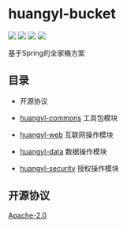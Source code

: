 # huangyl-bucket

[![](https://img.shields.io/badge/java-^1.8.0-orange.svg?style=flat-square)](http://www.oracle.com/technetwork/java/index.html)
[![](https://img.shields.io/badge/gradle-4.3.1-brightgreen.svg?style=flat-square)](https://gradle.org)
[![](https://img.shields.io/badge/license-Apache--2.0-blue.svg?style=flat-square)](https://www.apache.org/licenses/LICENSE-2.0.html)
[![](https://jitpack.io/v/huang6349/huangyl-bucket.svg?style=flat-square)](https://jitpack.io/#huang6349/huangyl-bucket)

基于Spring的全家桶方案

## 目录

* 开源协议

* [huangyl-commons](./huangyl-commons) 工具包模块

* [huangyl-web](./huangyl-web) 互联网操作模块

* [huangyl-data](./huangyl-data) 数据操作模块

* [huangyl-security](./huangyl-security) 授权操作模块

## 开源协议

[Apache-2.0](https://www.apache.org/licenses/LICENSE-2.0.html)
